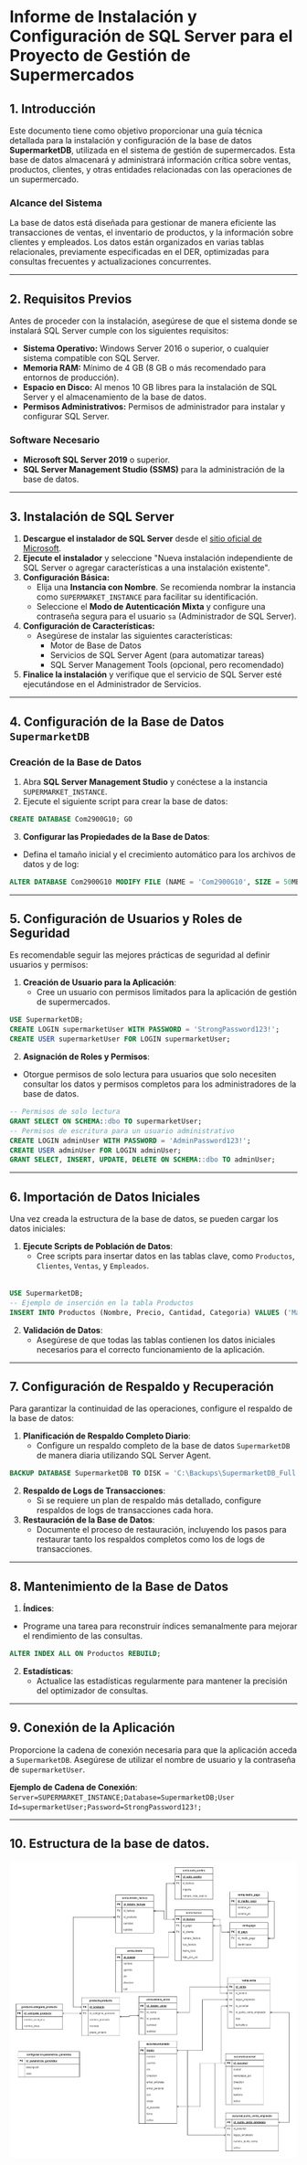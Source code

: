 # Informe de Instalación y Configuración de SQL Server para el Proyecto de Gestión de Supermercados

## 1. Introducción

Este documento tiene como objetivo proporcionar una guía técnica detallada para la instalación y configuración de la base de datos **SupermarketDB**, utilizada en el sistema de gestión de supermercados. Esta base de datos almacenará y administrará información crítica sobre ventas, productos, clientes, y otras entidades relacionadas con las operaciones de un supermercado.

### Alcance del Sistema

La base de datos está diseñada para gestionar de manera eficiente las transacciones de ventas, el inventario de productos, y la información sobre clientes y empleados. Los datos están organizados en varias tablas relacionales, previamente especificadas en el DER, optimizadas para consultas frecuentes y actualizaciones concurrentes.

---

## 2. Requisitos Previos

Antes de proceder con la instalación, asegúrese de que el sistema donde se instalará SQL Server cumple con los siguientes requisitos:

- **Sistema Operativo:** Windows Server 2016 o superior, o cualquier sistema compatible con SQL Server.
- **Memoria RAM:** Mínimo de 4 GB (8 GB o más recomendado para entornos de producción).
- **Espacio en Disco:** Al menos 10 GB libres para la instalación de SQL Server y el almacenamiento de la base de datos.
- **Permisos Administrativos:** Permisos de administrador para instalar y configurar SQL Server.

### Software Necesario

- **Microsoft SQL Server 2019** o superior.
- **SQL Server Management Studio (SSMS)** para la administración de la base de datos.

---

## 3. Instalación de SQL Server

1. **Descargue el instalador de SQL Server** desde el [sitio oficial de Microsoft](https://www.microsoft.com/en-us/sql-server/sql-server-downloads).
2. **Ejecute el instalador** y seleccione "Nueva instalación independiente de SQL Server o agregar características a una instalación existente".
3. **Configuración Básica:**
    - Elija una **Instancia con Nombre**. Se recomienda nombrar la instancia como `SUPERMARKET_INSTANCE` para facilitar su identificación.
    - Seleccione el **Modo de Autenticación Mixta** y configure una contraseña segura para el usuario `sa` (Administrador de SQL Server).
4. **Configuración de Características:**
    - Asegúrese de instalar las siguientes características:
        - Motor de Base de Datos
        - Servicios de SQL Server Agent (para automatizar tareas)
        - SQL Server Management Tools (opcional, pero recomendado)
5. **Finalice la instalación** y verifique que el servicio de SQL Server esté ejecutándose en el Administrador de Servicios.

---

## 4. Configuración de la Base de Datos `SupermarketDB`

### Creación de la Base de Datos

1. Abra **SQL Server Management Studio** y conéctese a la instancia `SUPERMARKET_INSTANCE`.
2. Ejecute el siguiente script para crear la base de datos:
```sql
CREATE DATABASE Com2900G10; GO
```
3. **Configurar las Propiedades de la Base de Datos**:
- Defina el tamaño inicial y el crecimiento automático para los archivos de datos y de log:
```sql
ALTER DATABASE Com2900G10 MODIFY FILE (NAME = 'Com2900G10', SIZE = 50MB, FILEGROWTH = 10MB);  ALTER DATABASE Com2900G10 MODIFY FILE (NAME = 'Com2900G10_log', SIZE = 10MB, FILEGROWTH = 5MB);
```        

---

## 5. Configuración de Usuarios y Roles de Seguridad

Es recomendable seguir las mejores prácticas de seguridad al definir usuarios y permisos:
1. **Creación de Usuario para la Aplicación**:
	- Cree un usuario con permisos limitados para la aplicación de gestión de supermercados.
```sql
USE SupermarketDB; 
CREATE LOGIN supermarketUser WITH PASSWORD = 'StrongPassword123!'; 
CREATE USER supermarketUser FOR LOGIN supermarketUser;
```
2. **Asignación de Roles y Permisos**:
- Otorgue permisos de solo lectura para usuarios que solo necesiten consultar los datos y permisos completos para los administradores de la base de datos.
``` sql
-- Permisos de solo lectura 
GRANT SELECT ON SCHEMA::dbo TO supermarketUser;  
-- Permisos de escritura para un usuario administrativo 
CREATE LOGIN adminUser WITH PASSWORD = 'AdminPassword123!'; 
CREATE USER adminUser FOR LOGIN adminUser; 
GRANT SELECT, INSERT, UPDATE, DELETE ON SCHEMA::dbo TO adminUser;
```
---

## 6. Importación de Datos Iniciales
Una vez creada la estructura de la base de datos, se pueden cargar los datos iniciales:
1. **Ejecute Scripts de Población de Datos**:
      - Cree scripts para insertar datos en las tablas clave, como `Productos`, `Clientes`, `Ventas`, y `Empleados`.
    
```sql

USE SupermarketDB;  
-- Ejemplo de inserción en la tabla Productos 
INSERT INTO Productos (Nombre, Precio, Cantidad, Categoria) VALUES ('Manzanas', 1.50, 100, 'Frutas');`

```
2. **Validación de Datos**:
    - Asegúrese de que todas las tablas contienen los datos iniciales necesarios para el correcto funcionamiento de la aplicación.

---

## 7. Configuración de Respaldo y Recuperación

Para garantizar la continuidad de las operaciones, configure el respaldo de la base de datos:
1. **Planificación de Respaldo Completo Diario**:
    - Configure un respaldo completo de la base de datos `SupermarketDB` de manera diaria utilizando SQL Server Agent.
```sql
BACKUP DATABASE SupermarketDB TO DISK = 'C:\Backups\SupermarketDB_Full.bak' WITH FORMAT, MEDIANAME = 'SQLServerBackups';
```
    
2. **Respaldo de Logs de Transacciones**:
    - Si se requiere un plan de respaldo más detallado, configure respaldos de logs de transacciones cada hora.
3. **Restauración de la Base de Datos**:
    - Documente el proceso de restauración, incluyendo los pasos para restaurar tanto los respaldos completos como los de logs de transacciones.

---

## 8. Mantenimiento de la Base de Datos

1. **Índices**:
- Programe una tarea para reconstruir índices semanalmente para mejorar el rendimiento de las consultas.
```sql
ALTER INDEX ALL ON Productos REBUILD;
```
2. **Estadísticas**:
	- Actualice las estadísticas regularmente para mantener la precisión del optimizador de consultas.

---

## 9. Conexión de la Aplicación

Proporcione la cadena de conexión necesaria para que la aplicación acceda a `SupermarketDB`. Asegúrese de utilizar el nombre de usuario y la contraseña de `supermarketUser`.

**Ejemplo de Cadena de Conexión**:
`Server=SUPERMARKET_INSTANCE;Database=SupermarketDB;User Id=supermarketUser;Password=StrongPassword123!;`

---

## 10. Estructura de la base de datos.
![](https://github.com/monardop/cadena-supermercado/blob/main/DER.jpg)

